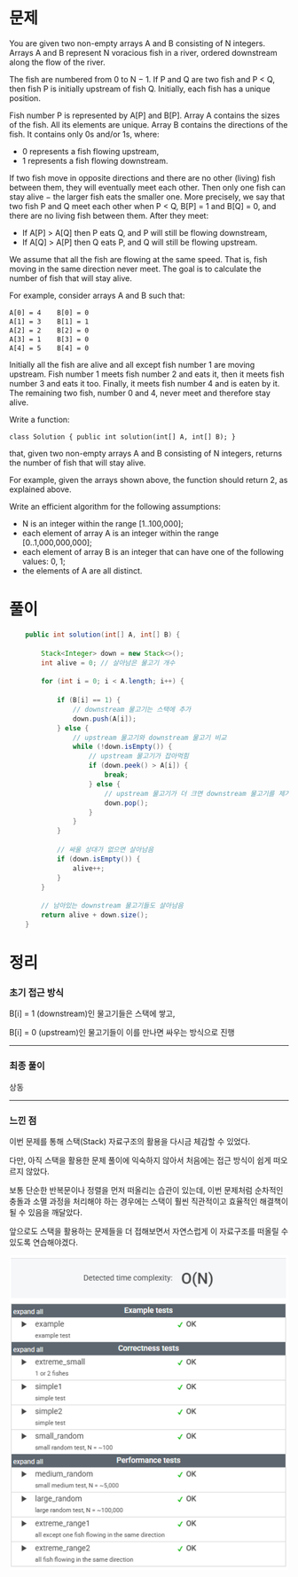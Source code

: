# 문제

You are given two non-empty arrays A and B consisting of N integers. Arrays A and B represent N voracious fish in a river, ordered downstream along the flow of the river.

The fish are numbered from 0 to N − 1. If P and Q are two fish and P < Q, then fish P is initially upstream of fish Q. Initially, each fish has a unique position.

Fish number P is represented by A[P] and B[P]. Array A contains the sizes of the fish. All its elements are unique. Array B contains the directions of the fish. It contains only 0s and/or 1s, where:

* 0 represents a fish flowing upstream,
* 1 represents a fish flowing downstream.

If two fish move in opposite directions and there are no other (living) fish between them, they will eventually meet each other. Then only one fish can stay alive − the larger fish eats the smaller one. More precisely, we say that two fish P and Q meet each other when P < Q, B[P] = 1 and B[Q] = 0, and there are no living fish between them. After they meet:

* If A[P] > A[Q] then P eats Q, and P will still be flowing downstream,
* If A[Q] > A[P] then Q eats P, and Q will still be flowing upstream.

We assume that all the fish are flowing at the same speed. That is, fish moving in the same direction never meet. The goal is to calculate the number of fish that will stay alive.

For example, consider arrays A and B such that:

    A[0] = 4    B[0] = 0
    A[1] = 3    B[1] = 1
    A[2] = 2    B[2] = 0
    A[3] = 1    B[3] = 0
    A[4] = 5    B[4] = 0

Initially all the fish are alive and all except fish number 1 are moving upstream. Fish number 1 meets fish number 2 and eats it, then it meets fish number 3 and eats it too. Finally, it meets fish number 4 and is eaten by it. The remaining two fish, number 0 and 4, never meet and therefore stay alive.

Write a function:

    class Solution { public int solution(int[] A, int[] B); }

that, given two non-empty arrays A and B consisting of N integers, returns the number of fish that will stay alive.

For example, given the arrays shown above, the function should return 2, as explained above.

Write an efficient algorithm for the following assumptions:

* N is an integer within the range [1..100,000];
* each element of array A is an integer within the range [0..1,000,000,000];
* each element of array B is an integer that can have one of the following values: 0, 1;
* the elements of A are all distinct.

# 풀이

```java
    public int solution(int[] A, int[] B) {

        Stack<Integer> down = new Stack<>();
        int alive = 0; // 살아남은 물고기 개수

        for (int i = 0; i < A.length; i++) {

            if (B[i] == 1) {
                // downstream 물고기는 스택에 추가
                down.push(A[i]);
            } else {
                // upstream 물고기와 downstream 물고기 비교
                while (!down.isEmpty()) {
                    // upstream 물고기가 잡아먹힘
                    if (down.peek() > A[i]) {
                        break;
                    } else {
                        // upstream 물고기가 더 크면 downstream 물고기를 제거
                        down.pop();
                    }
                }
            }

            // 싸울 상대가 없으면 살아남음
            if (down.isEmpty()) {
                alive++;
            }
        }

        // 남아있는 downstream 물고기들도 살아남음
        return alive + down.size();
    }
```


# 정리

### 초기 접근 방식

B[i] = 1 (downstream)인 물고기들은 스택에 쌓고, 

B[i] = 0 (upstream)인 물고기들이 이를 만나면 싸우는 방식으로 진행

---

### 최종 풀이

상동

---

### 느낀 점

이번 문제를 통해 스택(Stack) 자료구조의 활용을 다시금 체감할 수 있었다.

다만, 아직 스택을 활용한 문제 풀이에 익숙하지 않아서
처음에는 접근 방식이 쉽게 떠오르지 않았다.

보통 단순한 반복문이나 정렬을 먼저 떠올리는 습관이 있는데,
이번 문제처럼 순차적인 충돌과 소멸 과정을 처리해야 하는 경우에는
스택이 훨씬 직관적이고 효율적인 해결책이 될 수 있음을 깨달았다.

앞으로도 스택을 활용하는 문제들을 더 접해보면서
자연스럽게 이 자료구조를 떠올릴 수 있도록 연습해야겠다.


![Fish](../../../../images/img_Fish.png)